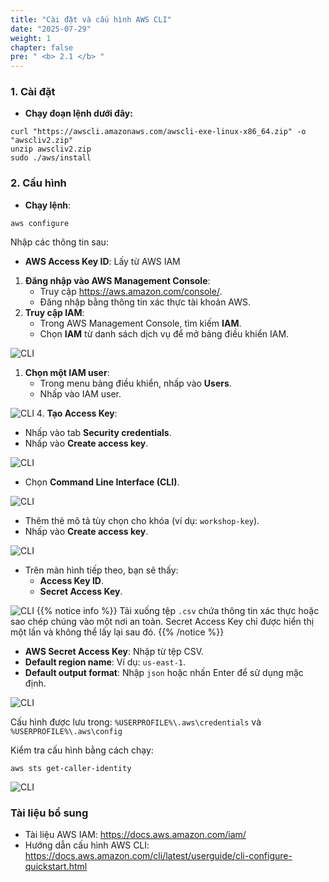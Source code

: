 ```yaml
---
title: "Cài đặt và cấu hình AWS CLI"
date: "2025-07-29"
weight: 1
chapter: false
pre: " <b> 2.1 </b> "
---
```



### 1. Cài đặt
- **Chạy đoạn lệnh dưới đây:**
```
curl "https://awscli.amazonaws.com/awscli-exe-linux-x86_64.zip" -o "awscliv2.zip"
unzip awscliv2.zip
sudo ./aws/install
```

### 2. Cấu hình
- **Chạy lệnh**:
```
aws configure
```
Nhập các thông tin sau:

- **AWS Access Key ID**: Lấy từ AWS IAM
1. **Đăng nhập vào AWS Management Console**:
   - Truy cập https://aws.amazon.com/console/.
   - Đăng nhập bằng thông tin xác thực tài khoản AWS.
2. **Truy cập IAM**:
   - Trong AWS Management Console, tìm kiếm **IAM**.
   - Chọn **IAM** từ danh sách dịch vụ để mở bảng điều khiển IAM.

![CLI](/images/2.prerequisite/002-awscli.png)
1. **Chọn một IAM user**:
   - Trong menu bảng điều khiển, nhấp vào **Users**.
   - Nhấp vào IAM user.

![CLI](/images/2.prerequisite/003-awscli.png)
4. **Tạo Access Key**:
   - Nhấp vào tab **Security credentials**.
   - Nhấp vào **Create access key**.

![CLI](/images/2.prerequisite/004-awscli.png)
   - Chọn **Command Line Interface (CLI)**.

![CLI](/images/2.prerequisite/005-awscli.png)
   - Thêm thẻ mô tả tùy chọn cho khóa (ví dụ: `workshop-key`).
   - Nhấp vào **Create access key**.

![CLI](/images/2.prerequisite/006-awscli.png)
   - Trên màn hình tiếp theo, bạn sẽ thấy:
     - **Access Key ID**.
     - **Secret Access Key**.

![CLI](/images/2.prerequisite/007-awscli.png)
{{% notice info %}}
Tải xuống tệp `.csv` chứa thông tin xác thực hoặc sao chép chúng vào một nơi an toàn. Secret Access Key chỉ được hiển thị một lần và không thể lấy lại sau đó.
{{% /notice %}}

- **AWS Secret Access Key**: Nhập từ tệp CSV.
- **Default region name**: Ví dụ: `us-east-1`.
- **Default output format**: Nhập `json` hoặc nhấn Enter để sử dụng mặc định.

![CLI](/images/2.prerequisite/008-awscli.png)

Cấu hình được lưu trong: ``%USERPROFILE%\.aws\credentials`` và ``%USERPROFILE%\.aws\config``

Kiểm tra cấu hình bằng cách chạy:

```
aws sts get-caller-identity
```
![CLI](/images/2.prerequisite/009-awscli.png)

### Tài liệu bổ sung
- Tài liệu AWS IAM: https://docs.aws.amazon.com/iam/
- Hướng dẫn cấu hình AWS CLI: https://docs.aws.amazon.com/cli/latest/userguide/cli-configure-quickstart.html  